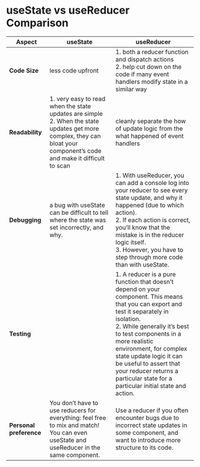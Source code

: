 # useState vs useReducer Comparison

| Aspect | useState | useReducer |
|--------|----------|------------|
| **Code Size** |  less code upfront | 1. both a reducer function and dispatch actions <br/> 2. help cut down on the code if many event handlers modify state in a similar way|
| **Readability** | 1. very easy to read when the state updates are simple <br/> 2. When the state updates get more complex, they can bloat your component’s code and make it difficult to scan | cleanly separate the how of update logic from the what happened of event handlers|
| **Debugging** | a bug with useState can be difficult to tell where the state was set incorrectly, and why. | 1. With useReducer, you can add a console log into your reducer to see every state update, and why it happened (due to which action). <br/> 2. If each action is correct, you’ll know that the mistake is in the reducer logic itself.<br/> 3. However, you have to step through more code than with useState.|
|  **Testing** | | 1. A reducer is a pure function that doesn’t depend on your component. This means that you can export and test it separately in isolation.<br/> 2. While generally it’s best to test components in a more realistic environment, for complex state update logic it can be useful to assert that your reducer returns a particular state for a particular initial state and action.|
|  **Personal preference** | You don’t have to use reducers for everything: feel free to mix and match! You can even useState and useReducer in the same component. | Use a reducer if you often encounter bugs due to incorrect state updates in some component, and want to introduce more structure to its code.

